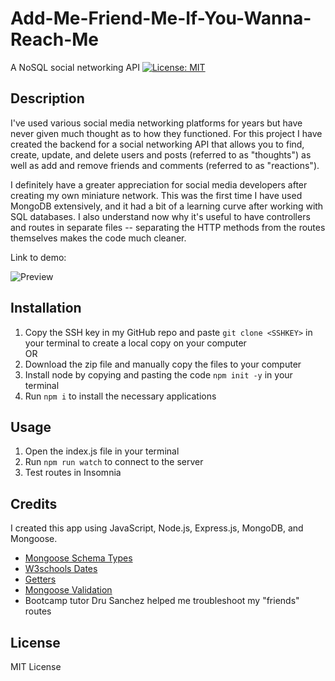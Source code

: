 # Add-Me-Friend-Me-If-You-Wanna-Reach-Me
A NoSQL social networking API
[![License: MIT](https://img.shields.io/badge/License-MIT-yellow.svg)](https://opensource.org/licenses/MIT)

## Description
I've used various social media networking platforms for years but have never given much thought as to how they functioned. For this project I have created the backend for a social networking API that allows you to find, create, update, and delete users and posts (referred to as "thoughts") as well as add and remove friends and comments (referred to as "reactions"). 

I definitely have a greater appreciation for social media developers after creating my own miniature network. This was the first time I have used MongoDB extensively, and it had a bit of a learning curve after working with SQL databases. I also understand now why it's useful to have controllers and routes in separate files -- separating the HTTP methods from the routes themselves makes the code much cleaner.

Link to demo: 

![Preview]()

## Installation
1. Copy the SSH key in my GitHub repo and paste `git clone <SSHKEY>` in your terminal to create a local copy on your computer\
OR
2. Download the zip file and manually copy the files to your computer
3. Install node by copying and pasting the code `npm init -y` in your terminal
4. Run `npm i` to install the necessary applications 

## Usage
1. Open the index.js file in your terminal
2. Run `npm run watch` to connect to the server
3. Test routes in Insomnia

## Credits 
I created this app using JavaScript, Node.js, Express.js, MongoDB, and Mongoose.

- [Mongoose Schema Types](https://mongoosejs.com/docs/schematypes.html)
- [W3schools Dates](https://www.w3schools.com/jsref/jsref_tolocaledatestring.asp)
- [Getters](https://stackoverflow.com/questions/52867578/mongoose-date-schema)
- [Mongoose Validation](https://mongoosejs.com/docs/validation.html)
- Bootcamp tutor Dru Sanchez helped me troubleshoot my "friends" routes

## License
MIT License

